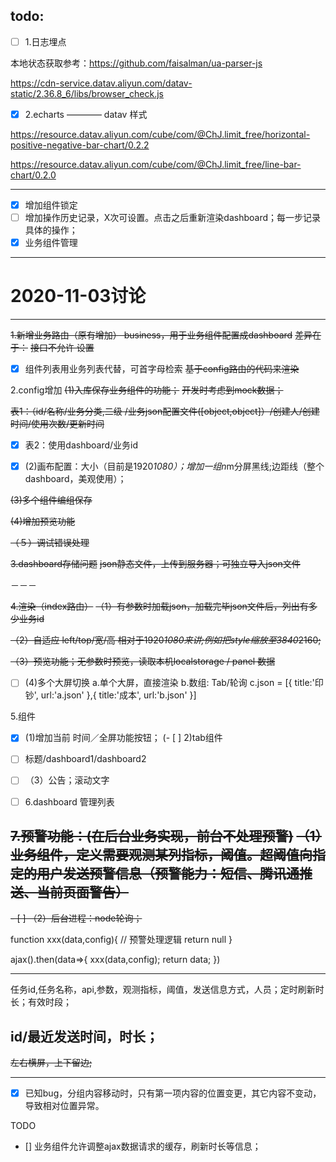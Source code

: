 ## todo:

- [ ] 1.日志埋点

本地状态获取参考：https://github.com/faisalman/ua-parser-js

https://cdn-service.datav.aliyun.com/datav-static/2.36.8_6/libs/browser_check.js


- [x] 2.echarts ———— datav 样式

https://resource.datav.aliyun.com/cube/com/@ChJ.limit_free/horizontal-positive-negative-bar-chart/0.2.2

https://resource.datav.aliyun.com/cube/com/@ChJ.limit_free/line-bar-chart/0.2.0

---

- [x] 增加组件锁定
- [ ] 增加操作历史记录，X次可设置。点击之后重新渲染dashboard；每一步记录具体的操作；
- [x] 业务组件管理

-----

# 2020-11-03讨论

---
~~1.新增业务路由（原有增加） business，用于业务组件配置成dashboard~~
~~差异在于：~~
~~接口不允许 设置~~
- [x] 组件列表用业务列表代替，可首字母检索
~~基于config路由的代码来渲染~~

2.config增加
~~(1)入库保存业务组件的功能；~~
~~开发时考虑到mock数据；~~

~~表1：（id/名称/业务分类,二级 /业务json配置文件([object,object]）/创建人/创建时间/使用次数/更新时间~~

- [x] 表2：使用dashboard/业务id

- [x] (2)画布配置：大小（目前是1920*1080）；增加一组n*m分屏黑线;边距线（整个dashboard，美观使用）；

 
~~(3)多个组件编组保存~~

~~(4)增加预览功能~~

~~（５）调试错误处理~~

~~3.dashboard存储问题~~
 ~~json静态文件，上传到服务器；可独立导入json文件~~

－－－

~~4.渲染（index路由）~~
~~（1）有参数时加载json，加载完毕json文件后，列出有多少业务id~~

~~（2）自适应 left/top/宽/高 相对于1920*1080来讲;例如把style缩放至3840*2160;~~

~~（3）预览功能；无参数时预览，读取本机localstorage  / panel 数据~~

- [ ] (4)多个大屏切换
 a.单个大屏，直接渲染
 b.数组: Tab/轮询
  c.json = [{
	title:'印钞',
	url:'a.json'
 },{
	title:'成本',
	url:'b.json'
 }]

5.组件
- [x] (1)增加当前 时间／全屏功能按钮；
(- [ ] 2)tab组件

- [ ] 标题/dashboard1/dashboard2
- [ ] （3）公告；滚动文字

- [ ] 6.dashboard 管理列表

~~7.预警功能：(在后台业务实现，前台不处理预警)~~
~~（1）业务组件，定义需要观测某列指标，阈值。超阈值向指定的用户发送预警信息（预警能力：短信、腾讯通推送、当前页面警告）~~
---

~~- [ ] （2）后台进程：node轮询；~~

function xxx(data,config){
  // 预警处理逻辑
  return null
}

ajax().then(data=>{
	xxx(data,config);
	return data;
})

---

任务id,任务名称，api,参数，观测指标，阈值，发送信息方式，人员；定时刷新时长；有效时段；

id/最近发送时间，时长； 
---

~~左右横屏，上下留边;~~

---

- [x] 已知bug，分组内容移动时，只有第一项内容的位置变更，其它内容不变动，导致相对位置异常。


TODO 
- [] 业务组件允许调整ajax数据请求的缓存，刷新时长等信息；